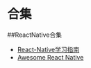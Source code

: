 # 合集


##ReactNative合集

* [React-Native学习指南](https://github.com/ele828/react-native-guide)
* [Awesome React Native](https://github.com/jondot/awesome-react-native)